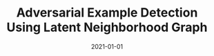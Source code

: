 ---
title: "Adversarial Example Detection Using Latent Neighborhood Graph"
collection: publications
permalink: /publication/2021-01-01-Adversarial-Example-Detection-Using-Latent-Neighborhood-Graph
date: 2021-01-01
venue: 'In the proceedings of 2021 IEEE/CVF International Conference on Computer Vision, ICCV 2021, Montreal, QC, Canada, October 10-17, 2021'
paperurl: 'https://doi.org/10.1109/ICCV48922.2021.00759'
citation: ' Ahmed Abusnaina,  Yuhang Wu,  Sunpreet Arora,  Yizhen Wang,  Fei Wang,  Hao Yang,  David Mohaisen, &quot;Adversarial Example Detection Using Latent Neighborhood Graph.&quot; In the proceedings of 2021 IEEE/CVF International Conference on Computer Vision, ICCV, Montreal, QC, Canada, 2021.'
---